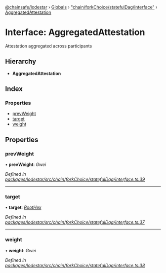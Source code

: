 [@chainsafe/lodestar](../README.md) › [Globals](../globals.md) › ["chain/forkChoice/statefulDag/interface"](../modules/_chain_forkchoice_statefuldag_interface_.md) › [AggregatedAttestation](_chain_forkchoice_statefuldag_interface_.aggregatedattestation.md)

# Interface: AggregatedAttestation

Attestation aggregated across participants

## Hierarchy

* **AggregatedAttestation**

## Index

### Properties

* [prevWeight](_chain_forkchoice_statefuldag_interface_.aggregatedattestation.md#prevweight)
* [target](_chain_forkchoice_statefuldag_interface_.aggregatedattestation.md#target)
* [weight](_chain_forkchoice_statefuldag_interface_.aggregatedattestation.md#weight)

## Properties

###  prevWeight

• **prevWeight**: *Gwei*

*Defined in [packages/lodestar/src/chain/forkChoice/statefulDag/interface.ts:39](https://github.com/ChainSafe/lodestar/blob/0cfbab631/packages/lodestar/src/chain/forkChoice/statefulDag/interface.ts#L39)*

___

###  target

• **target**: *[RootHex](../modules/_chain_forkchoice_statefuldag_interface_.md#roothex)*

*Defined in [packages/lodestar/src/chain/forkChoice/statefulDag/interface.ts:37](https://github.com/ChainSafe/lodestar/blob/0cfbab631/packages/lodestar/src/chain/forkChoice/statefulDag/interface.ts#L37)*

___

###  weight

• **weight**: *Gwei*

*Defined in [packages/lodestar/src/chain/forkChoice/statefulDag/interface.ts:38](https://github.com/ChainSafe/lodestar/blob/0cfbab631/packages/lodestar/src/chain/forkChoice/statefulDag/interface.ts#L38)*
